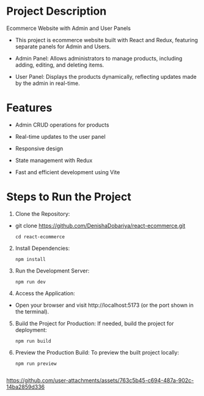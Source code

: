 # Project Description
Ecommerce Website with Admin and User Panels

- This project is ecommerce website built with React and Redux, featuring separate panels for Admin and Users.

- Admin Panel: Allows administrators to manage products, including adding, editing, and deleting items.

- User Panel: Displays the products dynamically, reflecting updates made by the admin in real-time.

# Features
- Admin CRUD operations for products

- Real-time updates to the user panel

- Responsive design

- State management with Redux

- Fast and efficient development using Vite

# Steps to Run the Project
1. Clone the Repository:
 
  - git clone https://github.com/DenishaDobariya/react-ecommerce.git

    ```
    cd react-ecommerce

2. Install Dependencies:
    ```
    npm install

3. Run the Development Server:
    ```
    npm run dev

4. Access the Application:
  - Open your browser and visit http://localhost:5173 (or the port shown in the terminal).


5. Build the Project for Production: If needed, build the project for deployment:
   ```
   npm run build
6. Preview the Production Build: To preview the built project locally:
    ```
    npm run preview


  https://github.com/user-attachments/assets/763c5b45-c694-487a-902c-14ba2859d336

